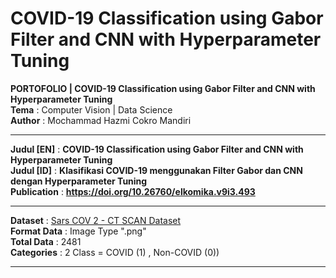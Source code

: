 # COVID-19 Classification using Gabor Filter and CNN with Hyperparameter Tuning

**PORTOFOLIO | COVID-19 Classification using Gabor Filter and CNN with Hyperparameter Tuning** \
**Tema** : Computer Vision | Data Science \
**Author** : Mochammad Hazmi Cokro Mandiri 

---

**Judul [EN]** : **COVID-19 Classification using Gabor Filter and CNN with Hyperparameter Tuning** \
**Judul [ID]** : **Klasifikasi COVID-19 menggunakan Filter Gabor dan CNN dengan Hyperparameter Tuning** \
**Publication** : **https://doi.org/10.26760/elkomika.v9i3.493** 

---


**Dataset** : [Sars COV 2 - CT SCAN Dataset](https://www.kaggle.com/plameneduardo/sarscov2-ctscan-dataset) \
**Format Data** : Image Type ".png" \
**Total Data** : 2481  \
**Categories** : 2 Class = COVID (1) , Non-COVID (0))

---
